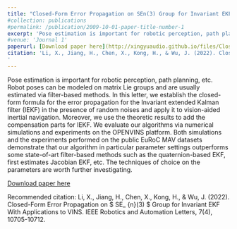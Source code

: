 ```yaml
---
title: "Closed-Form Error Propagation on SEn(3) Group for Invariant EKF With Applications to VINS"
#collection: publications
#permalink: /publication/2009-10-01-paper-title-number-1
excerpt: 'Pose estimation is important for robotic perception, path planning, etc. Robot poses can be modeled on matrix Lie groups and are usually estimated via filter-based methods. In this letter, we establish the closed-form formula for the error propagation for the Invariant extended Kalman filter (IEKF) in the presence of random noises and apply it to vision-aided inertial navigation. Moreover, we use the theoretic results to add the compensation parts for IEKF. We evaluate our algorithms via numerical simulations and experiments on the OPENVINS platform. Both simulations and the experiments performed on the public EuRoC MAV datasets demonstrate that our algorithm in particular parameter settings outperforms some state-of-art filter-based methods such as the quaternion-based EKF, first estimates Jacobian EKF, etc. The techniques of choice on the parameters are worth further investigating.'
#venue: 'Journal 1'
paperurl: [Download paper here](http://xingyuaudio.github.io/files/Closed-Form_Error_Propagation_on_SE_n3_Group_for_Invariant_EKF_With_Applications_to_VINS.pdf)
citation: 'Li, X., Jiang, H., Chen, X., Kong, H., & Wu, J. (2022). Closed-Form Error Propagation on $ SE_ {n}(3) $ Group for Invariant EKF With Applications to VINS. IEEE Robotics and Automation Letters, 7(4), 10705-10712.
'
---
```

Pose estimation is important for robotic perception, path planning, etc. Robot poses can be modeled on matrix Lie groups and are usually estimated via filter-based methods. In this letter, we establish the closed-form formula for the error propagation for the Invariant extended Kalman filter (IEKF) in the presence of random noises and apply it to vision-aided inertial navigation. Moreover, we use the theoretic results to add the compensation parts for IEKF. We evaluate our algorithms via numerical simulations and experiments on the OPENVINS platform. Both simulations and the experiments performed on the public EuRoC MAV datasets demonstrate that our algorithm in particular parameter settings outperforms some state-of-art filter-based methods such as the quaternion-based EKF, first estimates Jacobian EKF, etc. The techniques of choice on the parameters are worth further investigating.

[Download paper here](http://xingyuaudio.github.io/files/Closed-Form_Error_Propagation_on_SE_n3_Group_for_Invariant_EKF_With_Applications_to_VINS.pdf)

Recommended citation: Li, X., Jiang, H., Chen, X., Kong, H., & Wu, J. (2022). Closed-Form Error Propagation on $ SE_ {n}(3) $ Group for Invariant EKF With Applications to VINS. IEEE Robotics and Automation Letters, 7(4), 10705-10712.
